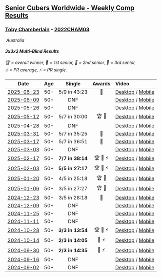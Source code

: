 <style>table {white-space: nowrap;}</style>
<link rel="stylesheet" type="text/css" href="/scw-comp/css/flags.css" />

## [Senior Cubers Worldwide - Weekly Comp Results](/scw-comp/results/)
### [Toby Chamberlain](README.md) - [2022CHAM03](https://www.worldcubeassociation.org/persons/2022CHAM03?event=333mbf)

<i class="flag flag-AU" />&nbsp;Australia

#### 3x3x3 Multi-Blind Results

<span style="white-space: nowrap;">🏆 = overall winner</span>, <span style="white-space: nowrap;">🥇 = 1st senior</span>, <span style="white-space: nowrap;">🥈 = 2nd senior</span>, <span style="white-space: nowrap;">🥉 = 3rd senior</span>, <span style="white-space: nowrap;">🔥 = PR average</span>, <span style="white-space: nowrap;">⚡ = PR single</span>.

| Date | Age | Single | Awards | Video |
| :--: | :--: | :--: | :--: | :-- |
| [2025-06-23](../../results/2025-06-23/333mbf.md) | 50+ | 5/9 in 43:23 | 🥈 | [Desktop](https://www.facebook.com/events/994228242590739/permalink/1001991845147712) / [Mobile](https://m.facebook.com/events/994228242590739?view=permalink&id=1001991845147712) |
| [2025-06-09](../../results/2025-06-09/333mbf.md) | 50+ | DNF |  | [Desktop](https://www.facebook.com/events/1930079484462571/permalink/1938787586925094) / [Mobile](https://m.facebook.com/events/1930079484462571?view=permalink&id=1938787586925094) |
| [2025-05-26](../../results/2025-05-26/333mbf.md) | 50+ | DNF |  | [Desktop](https://www.facebook.com/events/1664747170892797/permalink/1673946769972837) / [Mobile](https://m.facebook.com/events/1664747170892797?view=permalink&id=1673946769972837) |
| [2025-05-12](../../results/2025-05-12/333mbf.md) | 50+ | 5/7 in 30:00 | 🏆 🥇 | [Desktop](https://www.facebook.com/events/1722619755355276/permalink/1731321751151743) / [Mobile](https://m.facebook.com/events/1722619755355276?view=permalink&id=1731321751151743) |
| [2025-04-28](../../results/2025-04-28/333mbf.md) | 50+ | DNF |  | [Desktop](https://www.facebook.com/events/1232268805133816/permalink/1241261040901259) / [Mobile](https://m.facebook.com/events/1232268805133816?view=permalink&id=1241261040901259) |
| [2025-03-31](../../results/2025-03-31/333mbf.md) | 50+ | 5/7 in 35:25 | 🥈 | [Desktop](https://www.facebook.com/events/2866513110195828/permalink/2873633689483770) / [Mobile](https://m.facebook.com/events/2866513110195828?view=permalink&id=2873633689483770) |
| [2025-03-17](../../results/2025-03-17/333mbf.md) | 50+ | 5/7 in 36:51 | 🥈 | [Desktop](https://www.facebook.com/events/1372090167018876/permalink/1380105309550695) / [Mobile](https://m.facebook.com/events/1372090167018876?view=permalink&id=1380105309550695) |
| [2025-03-03](../../results/2025-03-03/333mbf.md) | 50+ | DNF |  | [Desktop](https://www.facebook.com/events/3961748167376856/permalink/3973210742897265) / [Mobile](https://m.facebook.com/events/3961748167376856?view=permalink&id=3973210742897265) |
| [2025-02-17](../../results/2025-02-17/333mbf.md) | 50+ | **7/7 in 38:14** | 🏆 🥇 ⚡ | [Desktop](https://www.facebook.com/events/584866521185796/permalink/593876933618088) / [Mobile](https://m.facebook.com/events/584866521185796?view=permalink&id=593876933618088) |
| [2025-02-03](../../results/2025-02-03/333mbf.md) | 50+ | **5/5 in 27:17** | 🏆 🥇 ⚡ | [Desktop](https://www.facebook.com/events/1662572041309805/permalink/1670925887141087) / [Mobile](https://m.facebook.com/events/1662572041309805?view=permalink&id=1670925887141087) |
| [2025-01-20](../../results/2025-01-20/333mbf.md) | 50+ | 4/5 in 25:18 | 🏆 🥇 | [Desktop](https://www.facebook.com/events/1361906445249868/permalink/1369709247802921) / [Mobile](https://m.facebook.com/events/1361906445249868?view=permalink&id=1369709247802921) |
| [2025-01-06](../../results/2025-01-06/333mbf.md) | 50+ | 3/5 in 27:27 | 🏆 🥇 | [Desktop](https://www.facebook.com/events/1280387483294287/permalink/1287833889216313) / [Mobile](https://m.facebook.com/events/1280387483294287?view=permalink&id=1287833889216313) |
| [2024-12-23](../../results/2024-12-23/333mbf.md) | 50+ | 3/5 in 28:18 | 🥉 | [Desktop](https://www.facebook.com/events/585513520866394/permalink/593270893423990) / [Mobile](https://m.facebook.com/events/585513520866394?view=permalink&id=593270893423990) |
| [2024-12-09](../../results/2024-12-09/333mbf.md) | 50+ | DNF |  | [Desktop](https://www.facebook.com/events/553095514206807/permalink/561272803389078) / [Mobile](https://m.facebook.com/events/553095514206807?view=permalink&id=561272803389078) |
| [2024-11-25](../../results/2024-11-25/333mbf.md) | 50+ | DNF |  | [Desktop](https://www.facebook.com/events/1082790186973276/permalink/1087201739865454) / [Mobile](https://m.facebook.com/events/1082790186973276?view=permalink&id=1087201739865454) |
| [2024-11-11](../../results/2024-11-11/333mbf.md) | 50+ | DNF |  | [Desktop](https://www.facebook.com/events/1990691201411524/permalink/1998630893950888) / [Mobile](https://m.facebook.com/events/1990691201411524?view=permalink&id=1998630893950888) |
| [2024-10-28](../../results/2024-10-28/333mbf.md) | 50+ | **3/3 in 13:54** | 🏆 🥇 ⚡ | [Desktop](https://www.facebook.com/events/955936316357414/permalink/963503495600696) / [Mobile](https://m.facebook.com/events/955936316357414?view=permalink&id=963503495600696) |
| [2024-10-14](../../results/2024-10-14/333mbf.md) | 50+ | **2/3 in 14:05** | 🥉 ⚡ | [Desktop](https://www.facebook.com/events/844597247519001/permalink/850153590296700) / [Mobile](https://m.facebook.com/events/844597247519001?view=permalink&id=850153590296700) |
| [2024-09-30](../../results/2024-09-30/333mbf.md) | 50+ | **2/3 in 14:35** | 🥉 ⚡ | [Desktop](https://www.facebook.com/events/1277054103468955/permalink/1285074469333585) / [Mobile](https://m.facebook.com/events/1277054103468955?view=permalink&id=1285074469333585) |
| [2024-09-16](../../results/2024-09-16/333mbf.md) | 50+ | DNF |  | [Desktop](https://www.facebook.com/events/838621045098189/permalink/847556360871324) / [Mobile](https://m.facebook.com/events/838621045098189?view=permalink&id=847556360871324) |
| [2024-09-02](../../results/2024-09-02/333mbf.md) | 50+ | DNF |  | [Desktop](https://www.facebook.com/events/1009228074235878/permalink/1017171666774852) / [Mobile](https://m.facebook.com/events/1009228074235878?view=permalink&id=1017171666774852) |


<!-- Global site tag (gtag.js) - Google Analytics -->
<script async src="https://www.googletagmanager.com/gtag/js?id=UA-86348435-3"></script>
<script>window.dataLayer = window.dataLayer || []; function gtag() {dataLayer.push(arguments);} gtag('js', new Date()); gtag('config', 'UA-86348435-3');</script>

